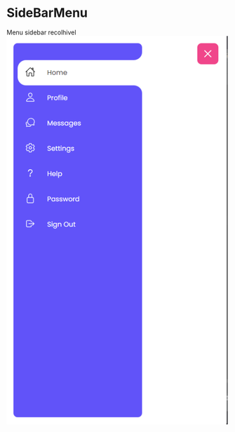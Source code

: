 # SideBarMenu
Menu sidebar recolhivel<br/>
<img src="https://github.com/renanmontanopaz/SideBarMenu/raw/main/img.png">
